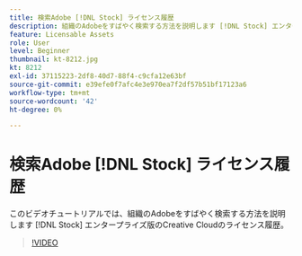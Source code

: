 ```yaml
---
title: 検索Adobe [!DNL Stock] ライセンス履歴
description: 組織のAdobeをすばやく検索する方法を説明します [!DNL Stock] エンタープライズ版Creative Cloudのライセンス履歴
feature: Licensable Assets
role: User
level: Beginner
thumbnail: kt-8212.jpg
kt: 8212
exl-id: 37115223-2df8-40d7-88f4-c9cfa12e63bf
source-git-commit: e39efe0f7afc4e3e970ea7f2df57b51bf17123a6
workflow-type: tm+mt
source-wordcount: '42'
ht-degree: 0%

---
```


# 検索Adobe [!DNL Stock] ライセンス履歴

このビデオチュートリアルでは、組織のAdobeをすばやく検索する方法を説明します [!DNL Stock] エンタープライズ版のCreative Cloudのライセンス履歴。

>[!VIDEO](https://video.tv.adobe.com/v/335327?hidetitle=true)
